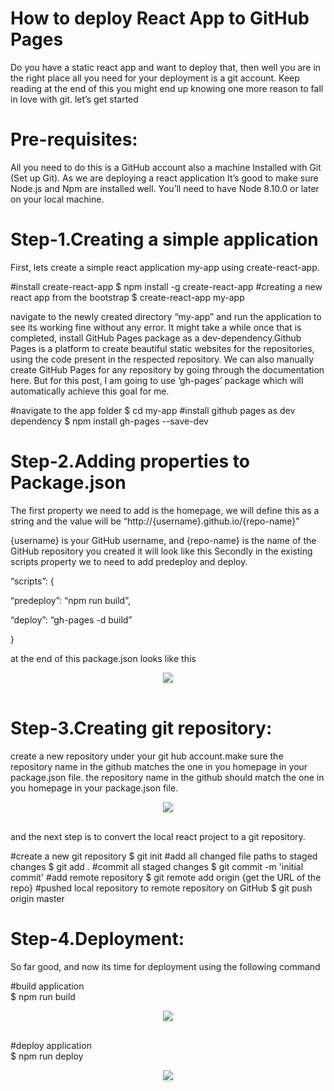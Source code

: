 # How to deploy React App to GitHub Pages

Do you have a static react app and want to deploy that, then well you are in the right place all you need for your deployment is a git account. Keep reading at the end of this you might end up knowing one more reason to fall in love with git. let’s get started

# Pre-requisites:

All you need to do this is a GitHub account also a machine Installed with Git (Set up Git).
As we are deploying a react application It’s good to make sure Node.js and Npm are installed well.
You’ll need to have Node 8.10.0 or later on your local machine.

# Step-1.Creating a simple application

First, lets create a simple react application my-app using create-react-app.

#install create-react-app
$ npm install -g create-react-app
#creating a new react app from the bootstrap
$ create-react-app my-app

navigate to the newly created directory “my-app” and run the application to see its working fine without any error.
It might take a while once that is completed, install GitHub Pages package as a dev-dependency.Github Pages is a platform to create beautiful static websites for the repositories, using the code present in the respected repository. We can also manually create GitHub Pages for any repository by going through the documentation here. But for this post, I am going to use ‘gh-pages’ package which will automatically achieve this goal for me.

#navigate to the app folder
$ cd my-app
#install github pages as dev dependency
$ npm install gh-pages --save-dev

# Step-2.Adding properties to Package.json

The first property we need to add is the homepage, we will define this as a string and the value will be
“http://{username}.github.io/{repo-name}”

{username} is your GitHub username, and {repo-name} is the name of the GitHub repository you created it will look like this
Secondly in the existing scripts property we to need to add predeploy and deploy.

“scripts”: {

“predeploy”: “npm run build”,

“deploy”: “gh-pages -d build”

}

at the end of this package.json looks like this
<br/>

<div style="text-align: center;">
    <img src="https://res.cloudinary.com/dbbyhhnom/image/upload/v1698132164/package_Json_yvrd5t.png" style="max-width:70%;box-shadow:0 2.8px 2.2px rgba(0, 0, 0, 0.12)">
</div>
<br/>

# Step-3.Creating git repository:

create a new repository under your git hub account.make sure the repository name in the github matches the one in you homepage in your package.json file.
the repository name in the github should match the one in you homepage in your package.json file.
<br/>

<div style="text-align: center;">
    <img src="https://res.cloudinary.com/dbbyhhnom/image/upload/v1698132164/Repository_l7p5bd.png" style="max-width:70%;box-shadow:0 2.8px 2.2px rgba(0, 0, 0, 0.12)">
</div>
<br/>

and the next step is to convert the local react project to a git repository.

#create a new git repository
$ git init
#add all changed file paths to staged changes
$ git add .
#commit all staged changes
$ git commit -m 'initial commit'
#add remote repository
$ git remote add origin {get the URL of the repo}
#pushed local repository to remote repository on GitHub
$ git push origin master

# Step-4.Deployment:

So far good, and now its time for deployment using the following command

#build application\
$ npm run build
<br/>

<div style="text-align: center;">
    <img src="https://res.cloudinary.com/dbbyhhnom/image/upload/v1698132164/npm_run_build_scpslp.png" style="max-width:70%;box-shadow:0 2.8px 2.2px rgba(0, 0, 0, 0.12)">
</div>
<br/>

#deploy application\
$ npm run deploy
<br/>

<div style="text-align: center;">
    <img src="https://res.cloudinary.com/dbbyhhnom/image/upload/v1698132164/npm_run_deploy_wacqhs.png" style="max-width:70%;box-shadow:0 2.8px 2.2px rgba(0, 0, 0, 0.12)">
</div>
<br/>
